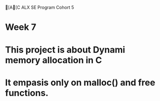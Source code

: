 #
[A[C ALX SE Program Cohort 5
# Week 7
# This project is about Dynami memory allocation in C 
# It empasis only on malloc() and free functions.
